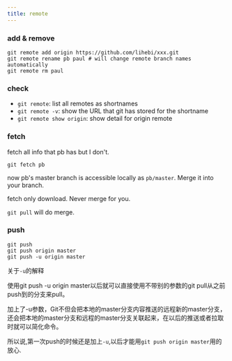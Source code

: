 ```yaml
---
title: remote
---
```


### add & remove

```
git remote add origin https://github.com/lihebi/xxx.git
git remote rename pb paul # will change remote branch names automatically
git remote rm paul
```

### check

* `git remote`: list all remotes as shortnames
* `git remote -v`: show the URL that git has stored for the shortname
* `git remote show origin`: show detail for origin remote

### fetch

fetch all info that pb has but I don't.

```
git fetch pb
```

now pb's master branch is accessible locally as `pb/master`. Merge it into your branch.

fetch only download. Never merge for you.

`git pull` will do merge.

### push

```
git push
git push origin master
git push -u origin master
```

关于`-u`的解释

使用git push -u origin master以后就可以直接使用不带别的参数的git pull从之前push到的分支来pull。

加上了-u参数，Git不但会把本地的master分支内容推送的远程新的master分支，
还会把本地的master分支和远程的master分支关联起来，在以后的推送或者拉取时就可以简化命令。

所以说,第一次push的时候还是加上`-u`,以后才能用`git push origin master`用的放心.
